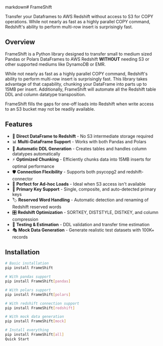 markdown# FrameShift

Transfer your Dataframes to AWS Redshift without access to S3 for COPY operations. While not nearly as fast as a highly parallel COPY command, Redshift's ability to perform multi-row insert is surprisingly fast.

## Overview

FrameShift is a Python library designed to transfer small to medium sized Pandas or Polars DataFrames to AWS Redshift **WITHOUT** needing S3 or other supported mediums like DynamoDB or EMR. 

While not nearly as fast as a highly parallel COPY command, Redshift's ability to perform multi-row insert is surprisingly fast. This library takes advantage of that capability, chunking your DataFrame into parts up to 15MB per insert. Additionally, FrameShift will automate all the Redshift table DDL and column datatype transposition.

FrameShift fills the gaps for one-off loads into Redshift when write access to an S3 bucket may not be readily available.

## Features

- 🚀 **Direct DataFrame to Redshift** - No S3 intermediate storage required
- 📊 **Multi-DataFrame Support** - Works with both Pandas and Polars
- 🔄 **Automatic DDL Generation** - Creates tables and handles column datatypes automatically  
- ⚡ **Optimized Chunking** - Efficiently chunks data into 15MB inserts for optimal performance
- 🛡️ **Connection Flexibility** - Supports both psycopg2 and redshift-connector
- 🎯 **Perfect for Ad-hoc Loads** - Ideal when S3 access isn't available
- 🔑 **Primary Key Support** - Single, composite, and auto-detected primary keys
- 🏷️ **Reserved Word Handling** - Automatic detection and renaming of Redshift reserved words
- 🎛️ **Redshift Optimization** - SORTKEY, DISTSTYLE, DISTKEY, and column compression
- 🧪 **Testing & Estimation** - DDL validation and transfer time estimation
- 🎭 **Mock Data Generation** - Generate realistic test datasets with 100K+ records

## Installation

```bash
# Basic installation
pip install FrameShift

# With pandas support
pip install FrameShift[pandas]

# With polars support  
pip install FrameShift[polars]

# With redshift connection support
pip install FrameShift[redshift]

# With mock data generation
pip install FrameShift[mock]

# Install everything
pip install FrameShift[all]
Quick Start